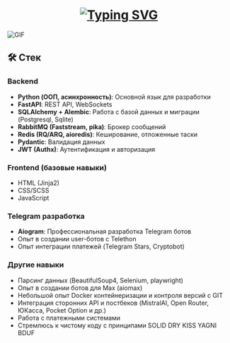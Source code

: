 <h1 align="center">
  <a href="https://github.com/hexvel">
    <img src="https://readme-typing-svg.herokuapp.com?font=Fira+Code&weight=500&size=26&pause=1000&color=B869F7&center=true&vCenter=true&width=435&lines=PYTHON+DEVELOPER" alt="Typing SVG" />
  </a>
</h1>

![GIF](https://raw.githubusercontent.com/zettaPekka/GitHubImages/refs/heads/main/IMG_20250612_202236_695.jpg)

## 🛠 Стек

### Backend
- **Python (ООП, асинхронность)**: Основной язык для разработки
- **FastAPI**: REST API, WebSockets
- **SQLAlchemy + Alembic**: Работа с базой данных и миграции (Postgresql, Sqlite)
- **RabbitMQ (Faststream, pika)**: Брокер сообщений
- **Redis (RQ/ARQ, aioredis)**: Кеширование, отложенные таски
- **Pydantic**: Валидация данных
- **JWT (Authx)**: Аутентификация и авторизация

### Frontend (базовые навыки)
- HTML (Jinja2)
- CSS/SCSS
- JavaScript

### Telegram разработка
- **Aiogram**: Профессиональная разработка Telegram ботов
- Опыт в создании user-ботов с Telethon
- Опыт интеграции платежей (Telegram Stars, Cryptobot)

### Другие навыки
- Парсинг данных (BeautifulSoup4, Selenium, playwright)
- Опыт в создании ботов для Max (aiomax)
- Небольшой опыт Docker контейнеризации и контроля версий с GIT
- Интеграция сторонних API и постбеков (MistralAI, Open Router, ЮКасса, Pocket Option и др.)
- Работа с платежными системами
- Стремлюсь к чистому коду с принципами SOLID DRY KISS YAGNI BDUF 
